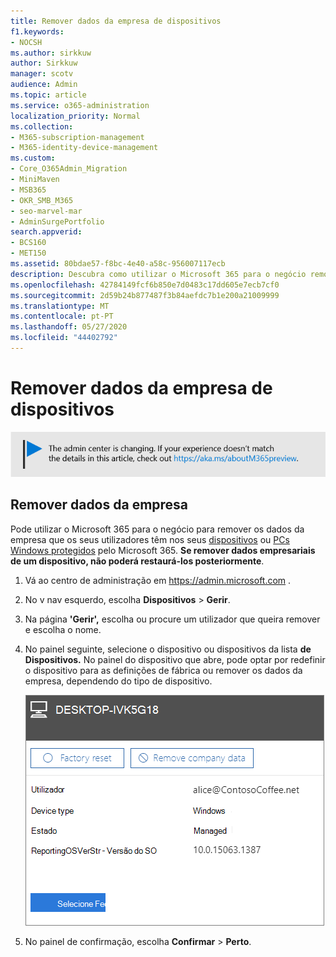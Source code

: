 ```yaml
---
title: Remover dados da empresa de dispositivos
f1.keywords:
- NOCSH
ms.author: sirkkuw
author: Sirkkuw
manager: scotv
audience: Admin
ms.topic: article
ms.service: o365-administration
localization_priority: Normal
ms.collection:
- M365-subscription-management
- M365-identity-device-management
ms.custom:
- Core_O365Admin_Migration
- MiniMaven
- MSB365
- OKR_SMB_M365
- seo-marvel-mar
- AdminSurgePortfolio
search.appverid:
- BCS160
- MET150
ms.assetid: 80bdae57-f8bc-4e40-a58c-956007117ecb
description: Descubra como utilizar o Microsoft 365 para o negócio remover os dados da empresa que os seus utilizadores têm nos seus dispositivos ou Computadores Windows.
ms.openlocfilehash: 42784149fcf6b850e7d0483c17dd605e7ecb7cf0
ms.sourcegitcommit: 2d59b24b877487f3b84aefdc7b1e200a21009999
ms.translationtype: MT
ms.contentlocale: pt-PT
ms.lasthandoff: 05/27/2020
ms.locfileid: "44402792"
---
```

# <a name="remove-company-data-from-devices"></a>Remover dados da empresa de dispositivos

[![Etiqueta que informa que o centro de administração está a mudar e que pode encontrar mais detalhes em aka.ms/aboutM365preview.](../media/m365admincenterchanging.png)](https://docs.microsoft.com/office365/admin/microsoft-365-admin-center-preview)

## <a name="remove-company-data"></a>Remover dados da empresa

Pode utilizar o Microsoft 365 para o negócio para remover os dados da empresa que os seus utilizadores têm nos seus [dispositivos](app-protection-settings-for-android-and-ios.md) ou [PCs Windows protegidos](protection-settings-for-windows-10-devices.md) pelo Microsoft 365. **Se remover dados empresariais de um dispositivo, não poderá restaurá-los posteriormente**. 
  
1. Vá ao centro de administração em <a href="https://go.microsoft.com/fwlink/p/?linkid=837890" target="_blank">https://admin.microsoft.com</a> .
    
2. No v nav esquerdo, escolha **Dispositivos** \> **Gerir**.  
  
3. Na página **'Gerir',** escolha ou procure um utilizador que queira remover e escolha o nome. 
    
4. No painel seguinte, selecione o dispositivo ou dispositivos da lista **de Dispositivos.** No painel do dispositivo que abre, pode optar por redefinir o dispositivo para as definições de fábrica ou remover os dados da empresa, dependendo do tipo de dispositivo. 
    
    ![No painel de dados da empresa de remoção, selecione o dispositivo a partir do qual pretende remover os dados.](../media/resetorremove.png)
  
5. No painel de confirmação, escolha **Confirmar** \> **Perto**.
    


